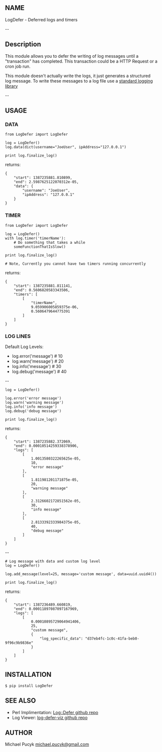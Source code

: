 ## NAME

LogDefer - Deferred logs and timers

--

## Description

This module allows you to defer the writing of log messages until a "transaction" has completed. This transaction could be a HTTP Request or a cron job run.

This module doesn't actually write the logs, it just generates a structured log message. To write these messages to a log file use a [standard logging library](http://docs.python.org/2/library/logging.html)

--

## USAGE

### DATA

    from LogDefer import LogDefer

    log = LogDefer()
    log.data(dict(username="JoeUser", ipAddress="127.0.0.1")

    print log.finalize_log()

returns:

    {
        "start": 1387235881.810899, 
        "end": 2.5987625122070312e-05, 
        "data": {
            "username": "JoeUser", 
            "ipAddress": "127.0.0.1"
        }
    }

### TIMER

    from LogDefer import LogDefer

    log = LogDefer()
    with log.timer('timerName'):
        # Do something that takes a while
        someFunctionThatIsSlow()

    print log.finalize_log()

    # Note, Currently you cannot have two timers running concurrently

returns:

    {
        "start": 1387235881.811141, 
        "end": 0.5606820583343506, 
        "timers": [
            [
                "timerName", 
                9.059906005859375e-06, 
                0.5606479644775391
            ]
        ]
    }
 
### LOG LINES

Default Log Levels:
+ log.error('message') # 10
+ log.warn('message') # 20
+ log.info('message') # 30
+ log.debug('message') # 40

--

    log = LogDefer()

    log.error('error message')
    log.warn('warning message')
    log.info('info message')
    log.debug('debug message')

    print log.finalize_log()

returns:

    {
        "start": 1387235882.372069, 
        "end": 0.00010514259338378906, 
        "logs": [
            [
                1.0013580322265625e-05, 
                10, 
                "error message"
            ], 
            [
                1.811981201171875e-05, 
                20, 
                "warning message"
            ], 
            [
                2.3126602172851562e-05, 
                30, 
                "info message"
            ], 
            [
                2.8133392333984375e-05, 
                40, 
                "debug message"
            ]
        ]
    }

--

    # Log message with data and custom log level
    log = LogDefer()

    log.add_message(level=25, message='custom message', data=uuid.uuid4())

    print log.finalize_log()

returns:

    {
        "start": 1387236489.660819,
        "end": 0.00011897087097167969,
        "logs": [
            [
                0.00010895729064941406,
                25,
                "custom message", 
                {
                    "log_specific_data": "d37eb4fc-1c0c-41fa-beb0-9f96c9b9836e"
                }
            ]
        ]
    }


## INSTALLATION

    $ pip install LogDefer


## SEE ALSO

+ Perl Implimentation: [Log::Defer github repo](https://github.com/hoytech/Log-Defer)
+ Log Viewer: [log-defer-viz github repo](https://github.com/hoytech/Log-Defer-Viz)



## AUTHOR

Michael Pucyk <michael.pucyk@gmail.com>


